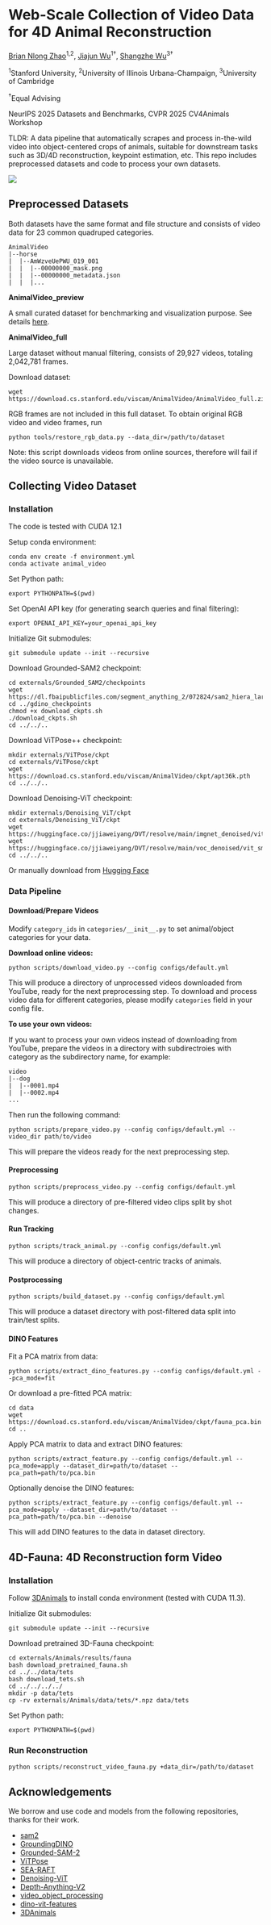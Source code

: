# Web-Scale Collection of Video Data for 4D Animal Reconstruction
[Brian Nlong Zhao](https://briannlongzhao.github.io/about/)<sup>1,2</sup>, [Jiajun Wu](https://jiajunwu.com/)<sup>1&dagger;</sup>, [Shangzhe Wu](https://elliottwu.com/)<sup>3&dagger;</sup>

<sup>1</sup>Stanford University, <sup>2</sup>University of Illinois Urbana-Champaign, <sup>3</sup>University of Cambridge

<sup>&dagger;</sup>Equal Advising

NeurIPS 2025 Datasets and Benchmarks, CVPR 2025 CV4Animals Workshop

TLDR: A data pipeline that automatically scrapes and process in-the-wild video into object-centered crops of animals, suitable for downstream tasks such as 3D/4D reconstruction, keypoint estimation, etc. This repo includes preprocessed datasets and code to process your own datasets.

![](assets/teaser.jpg)

## Preprocessed Datasets

Both datasets have the same format and file structure and consists of video data for 23 common quadruped categories.

```shell
AnimalVideo
|--horse
|  |--AmWzveUePWU_019_001
|  |  |--00000000_mask.png
|  |  |--00000000_metadata.json
|  |  |...
```

**AnimalVideo_preview**

A small curated dataset for benchmarking and visualization purpose. See details [here](https://www.kaggle.com/datasets/932f0231547d2d31829bb099159938c6bc7358988c864a2f2aaa5cfa770dafed).

**AnimalVideo_full**

Large dataset without manual filtering, consists of 29,927 videos, totaling 2,042,781 frames.

Download dataset:

```shell
wget https://download.cs.stanford.edu/viscam/AnimalVideo/AnimalVideo_full.zip
```

RGB frames are not included in this full dataset. To obtain original RGB video and video frames, run

```shell
python tools/restore_rgb_data.py --data_dir=/path/to/dataset
```

Note: this script downloads videos from online sources, therefore will fail if the video source is unavailable.

## Collecting Video Dataset

### Installation 

The code is tested with CUDA 12.1

Setup conda environment:

```shell
conda env create -f environment.yml
conda activate animal_video
```

Set Python path:

```shell
export PYTHONPATH=$(pwd)
```

Set OpenAI API key (for generating search queries and final filtering):

```shell
export OPENAI_API_KEY=your_openai_api_key
```

Initialize Git submodules:

```shell
git submodule update --init --recursive
```

Download Grounded-SAM2 checkpoint:

```shell
cd externals/Grounded_SAM2/checkpoints
wget https://dl.fbaipublicfiles.com/segment_anything_2/072824/sam2_hiera_large.pt
cd ../gdino_checkpoints
chmod +x download_ckpts.sh
./download_ckpts.sh
cd ../../..
```

Download ViTPose++ checkpoint:

```shell
mkdir externals/ViTPose/ckpt
cd externals/ViTPose/ckpt
wget https://download.cs.stanford.edu/viscam/AnimalVideo/ckpt/apt36k.pth
cd ../../..
```

Download Denoising-ViT checkpoint:

```shell
mkdir externals/Denoising_ViT/ckpt
cd externals/Denoising_ViT/ckpt
wget https://huggingface.co/jjiaweiyang/DVT/resolve/main/imgnet_denoised/vit_base_patch14_dinov2.lvd142m.pth
wget https://huggingface.co/jjiaweiyang/DVT/resolve/main/voc_denoised/vit_small_patch14_dinov2.lvd142m.pth
cd ../../..
```

Or manually download from [Hugging Face](https://huggingface.co/jjiaweiyang/DVT)

### Data Pipeline

#### Download/Prepare Videos

Modify `category_ids` in `categories/__init__.py` to set animal/object categories for your data.

**Download online videos:**

```shell
python scripts/download_video.py --config configs/default.yml
```

This will produce a directory of unprocessed videos downloaded from YouTube, ready for the next preprocessing step. To download and process video data for different categories, please modify `categories` field in your config file.

**To use your own videos:**

If you want to process your own videos instead of downloading from YouTube, prepare the videos in a directory with subdirectroies with category as the subdirectory name, for example:

```shell
video
|--dog
|  |--0001.mp4
|  |--0002.mp4
...
```

Then run the following command:

```shell
python scripts/prepare_video.py --config configs/default.yml --video_dir path/to/video
```

This will prepare the videos ready for the next preprocessing step.

#### Preprocessing

```shell
python scripts/preprocess_video.py --config configs/default.yml
```

This will produce a directory of pre-filtered video clips split by shot changes.

#### Run Tracking

```shell
python scripts/track_animal.py --config configs/default.yml
```

This will produce a directory of object-centric tracks of animals.

#### Postprocessing

```shell
python scripts/build_dataset.py --config configs/default.yml
```
This will produce a dataset directory with post-filtered data split into train/test splits.

#### DINO Features

Fit a PCA matrix from data:

```shell
python scripts/extract_dino_features.py --config configs/default.yml --pca_mode=fit
```

Or download a pre-fitted PCA matrix:

```shell
cd data
wget https://download.cs.stanford.edu/viscam/AnimalVideo/ckpt/fauna_pca.bin
cd ..
```

Apply PCA matrix to data and extract DINO features:

```shell
python scripts/extract_feature.py --config configs/default.yml --pca_mode=apply --dataset_dir=path/to/dataset --pca_path=path/to/pca.bin
```

Optionally denoise the DINO features:

```shell
python scripts/extract_feature.py --config configs/default.yml --pca_mode=apply --dataset_dir=path/to/dataset --pca_path=path/to/pca.bin --denoise
```

This will add DINO features to the data in dataset directory.

## 4D-Fauna: 4D Reconstruction form Video

### Installation

Follow [3DAnimals](https://github.com/3DAnimals/3DAnimals/blob/main/INSTALL.md) to install conda environment (tested with CUDA 11.3).

Initialize Git submodules:

```shell
git submodule update --init --recursive
```

Download pretrained 3D-Fauna checkpoint:

```shell
cd externals/Animals/results/fauna
bash download_pretrained_fauna.sh
cd ../../data/tets
bash download_tets.sh
cd ../../../../
mkdir -p data/tets
cp -rv externals/Animals/data/tets/*.npz data/tets
```

Set Python path:

```shell
export PYTHONPATH=$(pwd)
```

### Run Reconstruction

```shell
python scripts/reconstruct_video_fauna.py +data_dir=/path/to/dataset
```



## Acknowledgements

We borrow and use code and models from the following repositories, thanks for their work.

- [sam2](https://github.com/facebookresearch/sam2)
- [GroundingDINO](https://github.com/IDEA-Research/GroundingDINO)
- [Grounded-SAM-2](https://github.com/IDEA-Research/Grounded-SAM-2)
- [ViTPose](https://github.com/ViTAE-Transformer/ViTPose)
- [SEA-RAFT](https://github.com/princeton-vl/SEA-RAFT)
- [Denoising-ViT](https://github.com/Jiawei-Yang/Denoising-ViT)
- [Depth-Anything-V2](https://github.com/DepthAnything/Depth-Anything-V2)
- [video_object_processing](https://github.com/HusamJubran/video_object_processing)
- [dino-vit-features](https://github.com/ShirAmir/dino-vit-features)
- [3DAnimals](https://github.com/3DAnimals/3DAnimals)
